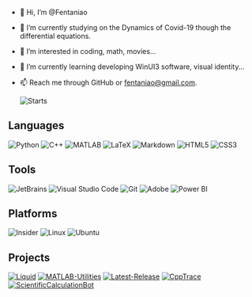 - 👋 Hi, I’m @Fentaniao
- 🔭 I’m currently studying on the Dynamics of Covid-19 though the differential equations.
- 👀 I’m interested in coding, math, movies...
- 🌱 I’m currently learning developing WinUI3 software, visual identity...
- 📫 Reach me through GitHub or fentaniao@gmail.com.


  <img alt="Starts" src="https://github-readme-stats-one-bice.vercel.app/api?username=Fentaniao&show_icons=true&include_all_commits=true&count_private=true&role=OWNER,ORGANIZATION_MEMBER" />

## Languages

<left>
<div style="display:inline-block;"><img alt="Python" src="https://img.shields.io/badge/-Python-3572A5?style=flat&logo=python&logoColor=white" /></div>
<div style="display:inline-block;"><img alt="C++" src="https://img.shields.io/badge/-C++-9f62a5?style=flat&logo=cplusplus&logoColor=white" /></div>
    <div style="display:inline-block;"><img alt="MATLAB" src="https://img.shields.io/badge/-MATLAB-00ADD8?style=flat&logo=matrix&logoColor=white" /></div>
        <div style="display:inline-block;"><img alt="LaTeX" src="https://img.shields.io/badge/-LaTex-3D6117?style=flat&logo=latex&logoColor=white" /></div>
        <div style="display:inline-block;"><img alt="Markdown" src="https://img.shields.io/badge/-Markdown-4fc08d?style=flat&logo=markdown&logoColor=white" /></div>
        <div style="display:inline-block;"><img alt="HTML5" src="https://img.shields.io/badge/-HTML5-e2470f?style=flat&logo=html5&logoColor=white" /></div>
        <div style="display:inline-block;"><img alt="CSS3" src="https://img.shields.io/badge/-CSS3-1b73ba?style=flat&logo=css3&logoColor=white" /></div>
</left>

## Tools

<left>
	<div style="display:inline-block;"><img alt="JetBrains" src="https://img.shields.io/badge/-JetBrains-000000?style=flat&logo=JetBrains&logoColor=white" /></div>
	<div style="display:inline-block;"><img alt="Visual Studio Code" src="https://img.shields.io/badge/-Visual_Studio_Code-007ACC?style=flat&logo=Visual%20Studio%20Code&logoColor=white" /></div>
    <div style="display:inline-block;"><img alt="Git" src="https://img.shields.io/badge/-Git-F05032?style=flat&logo=Git&logoColor=white" /></div>
        <div style="display:inline-block;"><img alt="Adobe" src="https://img.shields.io/badge/-Adobe-0078D7?style=flat&logo=adobe&logoColor=white" /></div>
        <div style="display:inline-block;"><img alt="Power BI" src="https://img.shields.io/badge/-Power_BI-0078D7?style=flat&logo=powerbi&logoColor=white" /></div>
</left>


## Platforms

<left>
<div style="display:inline-block;"><img alt="Insider" src="https://img.shields.io/badge/-Windows_Insider-00ADD8?style=flat&logo=Microsoft&logoColor=white" /></div>
<div style="display:inline-block;"><img alt="Linux" src="https://img.shields.io/badge/-Linux-00ADD8?style=flat&logo=linux&logoColor=white" /></div>
    <div style="display:inline-block;"><img alt="Ubuntu" src="https://img.shields.io/badge/-Ubuntu-00ADD8?style=flat&logo=Ubuntu&logoColor=white" /></div>
</left>

## Projects

<left>
<div style="display:inline-block;"><a href="https://github.com/fentaniao/liquid"><img alt="Liquid" src="https://github-readme-stats.vercel.app/api/pin/?username=fentaniao&repo=liquid" /></a></div>
<div style="display:inline-block;"><a href="https://github.com/fentaniao/MATLAB-Utilities"><img alt="MATLAB-Utilities" src="https://github-readme-stats.vercel.app/api/pin/?username=fentaniao&repo=MATLAB-Utilities" /></a></div>
</left>

<left>
<div style="display:inline-block;"><a href="https://github.com/fentaniao/Latest-Release"><img alt="Latest-Release" src="https://github-readme-stats.vercel.app/api/pin/?username=fentaniao&repo=Latest-Release" /></a></div>
<div style="display:inline-block;"><a href="https://github.com/fentaniao/cpptrace"><img alt="CppTrace" src="https://github-readme-stats.vercel.app/api/pin/?username=fentaniao&repo=cpptrace" /></a></div>
</left>

<left>
<div style="display:inline-block;"><a href="https://github.com/fentaniao/ScientificCalculationBot"><img alt="ScientificCalculationBot" src="https://github-readme-stats.vercel.app/api/pin/?username=fentaniao&repo=ScientificCalculationBot" /></a></div>
<div style="display:inline-block;"></div>
</left>
